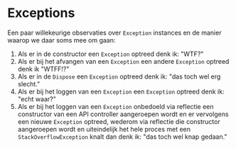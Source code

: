 # Exceptions
Een paar willekeurige observaties over `Exception` instances en de manier waarop we daar soms mee om gaan:

1. Als er in de constructor een `Exception` optreed denk ik: "WTF?"
2. Als er bij het afvangen van een `Exception` een andere `Exception` optreed denk ik "WTFF!?"
3. Als er in de `Dispose` een `Exception` optreed denk ik: "das toch wel erg slecht."
4. Als er bij het loggen van een `Exception` een `Exception` optreed denk ik: "echt waar?"
5. Als er bij het loggen van een `Exception` onbedoeld via reflectie een  constructor van een 
API controller aangeroepen wordt en er vervolgens een nieuwe `Exception` optreed, wederom via reflectie die constructor aangeroepen wordt en uiteindelijk het hele proces met een `StackOverflowException` knalt dan denk ik: "das toch wel knap gedaan."